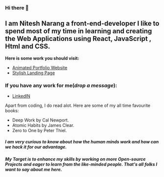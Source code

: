 ### Hi there 👋
## I am Nitesh Narang a front-end-developer I like to spend most of my time in learning and creating the Web Applications using React, JavaScript , Html and CSS.

**Here is some work you should visit:**
* [Animated Portfolio Website](https://nitproject4.netlify.app/)
* [Stylish Landing Page](https://nitproject3.netlify.app/)

### If you have any work for me(_drop a message_):
* [LinkedIN](https://www.linkedin.com/in/nitesh-narang-72511295/)

Apart from coding, I do read alot. Here are some of my all time favourite books:
* Deep Work by Cal Newport.
* Atomic Habits by James Clear.
* Zero to One by Peter Thiel.

##### I am very curious to know about how the human minds work and how can we hack it for our advantage.

##### My Target is to enhance my skills by working on more Open-source Projects and eager to learn from the like-minded people. That's all folks I want to say about me here.
<!--
**theniteshnarang/theniteshnarang** is a ✨ _special_ ✨ repository because its `README.md` (this file) appears on your GitHub profile.

Here are some ideas to get you started:

- 🔭 I’m currently working on JavaScript
- 🌱 I’m currently learning React
- 👯 I’m looking to collaborate on Front-End-Projects
- 🤔 I’m looking for help with P
- 💬 Ask me about ...
- 📫 How to reach me: ...
- 😄 Pronouns: ...
- ⚡ Fun fact: ...

--!>
